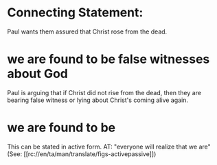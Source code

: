 # Connecting Statement:

Paul wants them assured that Christ rose from the dead.

# we are found to be false witnesses about God

Paul is arguing that if Christ did not rise from the dead, then they are bearing false witness or lying about Christ's coming alive again.

# we are found to be

This can be stated in active form. AT: "everyone will realize that we are" (See: [[rc://en/ta/man/translate/figs-activepassive]])

